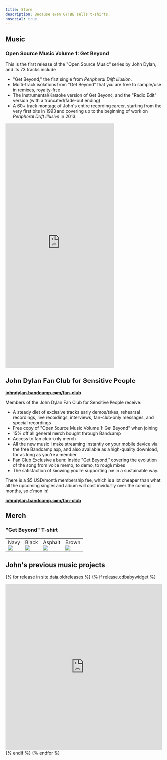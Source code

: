 ```yaml
---
title: Store
description: Because even GY!BE sells t-shirts.
nosocial: true
---
```


## Music

### Open Source Music Volume 1: Get Beyond

This is the first release of the "Open Source Music" series by John Dylan, and its 73 tracks include:

- "Get Beyond," the first single from *Peripheral Drift Illusion*.
- Multi-track isolations from "Get Beyond" that you are free to sample/use in remixes, royalty-free
- The Instrumental/Karaoke version of Get Beyond, and the "Radio Edit" version (with a truncated/fade-out ending)
- A 60+ track montage of John's entire recording career, starting from the very first bits in 1993 and covering up to the beginning of work on *Peripheral Drift Illusion* in 2013. 

<iframe style="border: 0; width: 350px; height: 786px;" src="https://bandcamp.com/EmbeddedPlayer/album=2444436466/size=large/bgcol=ffffff/linkcol=0687f5/transparent=true/" seamless><a href="http://johndylan.bandcamp.com/album/open-source-music-volume-1-get-beyond">Open Source Music Volume 1: Get Beyond by John Dylan</a></iframe>

## John Dylan Fan Club for Sensitive People

[**johndylan.bandcamp.com/fan-club**](https://johndylan.bandcamp.com/fan-club)

Members of the John Dylan Fan Club for Sensitive People receive:

- A steady diet of exclusive tracks early demos/takes, rehearsal recordings, live recordings, interviews, fan-club-only messages, and special recordings
- Free copy of "Open Source Music Volume 1: Get Beyond" when joining
- 15% off all general merch bought through Bandcamp
- Access to fan club-only merch
- All the new music I make streaming instantly on your mobile device via the free Bandcamp app, and also available as a high-quality download, for as long as you're a member.
- Fan Club Exclusive album: Inside "Get Beyond," covering the evolution of the song from voice memo, to demo, to rough mixes
- The satisfaction of knowing you’re supporting me in a sustainable way.

There is a $5 USD/month membership fee, which is a lot cheaper than what all the upcoming singles and album will cost invidually over the coming months, so c'mon in! 

[**johndylan.bandcamp.com/fan-club**](https://johndylan.bandcamp.com/fan-club)

## Merch

### "Get Beyond" T-shirt

<table><tr>
<td>Navy<br>
<a href="https://www.amazon.com/gp/product/B0721NPQR8/ref=as_li_ss_il?ie=UTF8&th=1&linkCode=li2&tag=terrene-20&linkId=8a17f2544164bcc6580e1356a951764b" target="_blank"><img border="0" src="//ws-na.amazon-adsystem.com/widgets/q?_encoding=UTF8&ASIN=B0721NPQR8&Format=_SL160_&ID=AsinImage&MarketPlace=US&ServiceVersion=20070822&WS=1&tag=terrene-20" ></a><img src="https://ir-na.amazon-adsystem.com/e/ir?t=terrene-20&l=li2&o=1&a=B0721NPQR8" width="1" height="1" border="0" alt="" style="border:none !important; margin:0px !important;" />
</td>
<td>Black<br>
<a href="https://www.amazon.com/gp/product/B071GPKB6M/ref=as_li_ss_il?ie=UTF8&th=1&linkCode=li2&tag=terrene-20&linkId=25c9d5395d87cde0aabbf4f72f3e43fc" target="_blank"><img border="0" src="//ws-na.amazon-adsystem.com/widgets/q?_encoding=UTF8&ASIN=B071GPKB6M&Format=_SL160_&ID=AsinImage&MarketPlace=US&ServiceVersion=20070822&WS=1&tag=terrene-20" ></a><img src="https://ir-na.amazon-adsystem.com/e/ir?t=terrene-20&l=li2&o=1&a=B071GPKB6M" width="1" height="1" border="0" alt="" style="border:none !important; margin:0px !important;" />
</td>
<td>Asphalt<br>
<a href="https://www.amazon.com/gp/product/B071X7P71V/ref=as_li_ss_il?ie=UTF8&th=1&linkCode=li2&tag=terrene-20&linkId=d31fb3f27aebeb633f28141cc5a6a528" target="_blank"><img border="0" src="//ws-na.amazon-adsystem.com/widgets/q?_encoding=UTF8&ASIN=B071X7P71V&Format=_SL160_&ID=AsinImage&MarketPlace=US&ServiceVersion=20070822&WS=1&tag=terrene-20" ></a><img src="https://ir-na.amazon-adsystem.com/e/ir?t=terrene-20&l=li2&o=1&a=B071X7P71V" width="1" height="1" border="0" alt="" style="border:none !important; margin:0px !important;" />
</td>
<td>Brown<br>
<a href="https://www.amazon.com/gp/product/B071X7N8C8/ref=as_li_ss_il?ie=UTF8&th=1&linkCode=li2&tag=terrene-20&linkId=5fe523eca8134cb07b7184eaa9a5d7d3" target="_blank"><img border="0" src="//ws-na.amazon-adsystem.com/widgets/q?_encoding=UTF8&ASIN=B071X7N8C8&Format=_SL160_&ID=AsinImage&MarketPlace=US&ServiceVersion=20070822&WS=1&tag=terrene-20" ></a><img src="https://ir-na.amazon-adsystem.com/e/ir?t=terrene-20&l=li2&o=1&a=B071X7N8C8" width="1" height="1" border="0" alt="" style="border:none !important; margin:0px !important;" />
</td>
</tr></table>

## John's previous music projects

{% for release in site.data.oldreleases %}
{% if release.cdbabywidget %}<div style="max-width:600px;max-height:645px;min-width:180px;"><div style="position: relative;height: 0;overflow: hidden;padding-bottom:100%;padding-top:30px;"><iframe name="square" style="position:absolute;top:0px;left:0px;width:100%;height:100%;border:0px;" src="http://widget.cdbaby.com/{{ release.cdbabywidget }}/square/light/opaque"></iframe></div></div>{% endif %}
{% endfor %}
